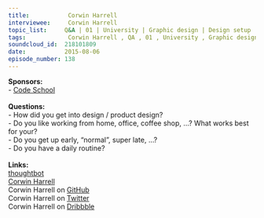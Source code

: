 ```yaml
--- 
title:           Corwin Harrell 
interviewee:     Corwin Harrell 
topic_list:     Q&A | 01 | University | Graphic design | Design setup | Sublime | Atom | thoughtbot | Working location | Collaboration & pairing | Vim advocates | Daily routine | Standups | Clients | Coffee walks | Investment Fridays | 
tags:            Corwin Harrell , QA , 01 , University , Graphic design , Design setup , Sublime , Atom , thoughtbot , Working location , Collaboration  pairing , Vim advocates , Daily routine , Standups , Clients , Coffee walks , Investment Fridays , 
soundcloud_id:  218101809
date:           2015-08-06
episode_number: 138
---
```


<p class="show_notes_display"><b>Sponsors:<br></b>- <a rel="nofollow" target="_blank" href="https://www.codeschool.com/betweenscreens">Code School</a><b><br></b><b><br>Questions:</b><br>- How did you get into design / product design?<br>- Do you like working from home, office, coffee shop, …? What works best for your?<br>- Do you get up early, “normal”, super late, …?<br>- Do you have a daily routine?<br><br><b>Links:</b><br><a rel="nofollow" target="_blank" href="https://thoughtbot.com/">thoughtbot</a><br><a rel="nofollow" target="_blank" href="http://corwinharrell.com/">Corwin Harrell</a><br>Corwin Harrell on <a rel="nofollow" target="_blank" href="https://github.com/corwinharrell">GitHub</a><br>Corwin Harrell on <a rel="nofollow" target="_blank" href="https://twitter.com/corwinharrell">Twitter</a><br>Corwin Harrell on <a rel="nofollow" target="_blank" href="https://dribbble.com/corwinharrell">Dribbble</a><br><br></p>
